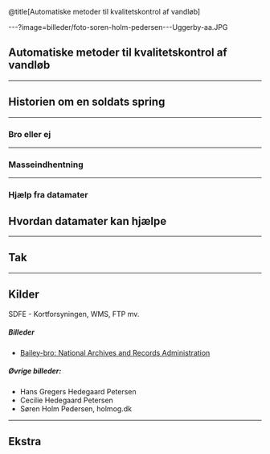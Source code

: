 @title[Automatiske metoder til kvalitetskontrol af vandløb]

---?image=billeder/foto-soren-holm-pedersen---Uggerby-aa.JPG
<!-- Uggerby å - Fotograf: Søren Holm Pedersen, holmog.dk-->
## Automatiske metoder til kvalitetskontrol af vandløb


---
<!-- Sort/hvid soldat ved å -->
## Historien om en soldats spring

---
### Bro eller ej
<!-- Sort/hvid Kampvogn og bro -->


--- 
<!-- Fotogrammetri-bænk -->
### Masseindhentning


---
<!-- Gammel datamat -->
### Hjælp fra datamater




<!-- SAMMENBINDING? -->



## Hvordan datamater kan hjælpe

<!--
Ensartede data
Beregninger
-->



---



## Tak



---

## Kilder

SDFE - Kortforsyningen, WMS, FTP mv.

##### Billeder
- [Bailey-bro: National Archives and Records Administration](https://da.wikipedia.org/wiki/Fil:%22Don%27t_tell_me_there%27s_anything_the_engineers_can%27t_do._We_built_bridges_where_bridges_couldn%27t_be_built._We_built..._-_NARA_-_535980.tif)


##### Øvrige billeder:
- Hans Gregers Hedegaard Petersen
- Cecilie Hedegaard Petersen
- Søren Holm Pedersen, holmog.dk


---

## Ekstra


